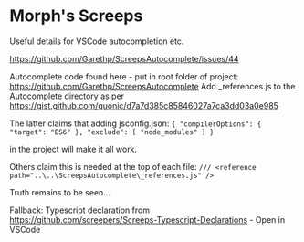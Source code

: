 # Morph's Screeps

Useful details for VSCode autocompletion etc.

https://github.com/Garethp/ScreepsAutocomplete/issues/44

Autocomplete code found here - put in root folder of project: https://github.com/Garethp/ScreepsAutocomplete
Add _references.js to the Autocomplete directory as per https://gist.github.com/quonic/d7a7d385c85846027a7ca3dd03a0e985

The latter claims that adding jsconfig.json:
`{ "compilerOptions": { "target": "ES6" }, "exclude": [ "node_modules" ] }`

in the project will make it all work.

Others claim this is needed at the top of each file:
`/// <reference path="..\..\ScreepsAutocomplete\_references.js" />`

Truth remains to be seen...

Fallback: Typescript declaration from https://github.com/screepers/Screeps-Typescript-Declarations - Open in VSCode

